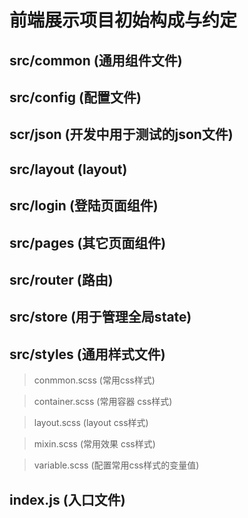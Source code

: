 # 前端展示项目初始构成与约定

## src/common (通用组件文件)

## src/config (配置文件)

## scr/json (开发中用于测试的json文件)

## src/layout (layout)

## src/login (登陆页面组件)

## src/pages (其它页面组件)

## src/router (路由)

## src/store (用于管理全局state)

## src/styles (通用样式文件)
> conmmon.scss (常用css样式)

> container.scss (常用容器 css样式)

> layout.scss (layout css样式)

> mixin.scss (常用效果 css样式)

> variable.scss (配置常用css样式的变量值)

## index.js (入口文件)




